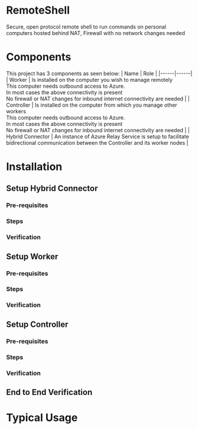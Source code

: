 # RemoteShell
Secure, open protocol remote shell to run commands on personal computers hosted behind NAT, Firewall with no network changes needed

# Components
This project has 3 components as seen below:
| Name | Role |
|------|------|
| Worker | Is installed on the computer you wish to manage remotely <br/> This computer needs outbound access to Azure. <br/> In most cases the above connectivity is present <br/> No firewall or NAT changes for inbound internet connectivity are needed |
| Controller | Is installed on the computer from which you manage other workers <br/> This computer needs outbound access to Azure. <br/> In most cases the above connectivity is present <br/> No firewall or NAT changes for inbound internet connectivity are needed |
| Hybrid Connector | An instance of Azure Relay Service is setup to facilitate bidirectional communication between the Controller and its worker nodes |

# Installation

## Setup Hybrid Connector

### Pre-requisites

### Steps

### Verification

## Setup Worker

### Pre-requisites

### Steps

### Verification

## Setup Controller

### Pre-requisites

### Steps

### Verification

## End to End Verification

# Typical Usage



